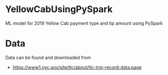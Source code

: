 # YellowCabUsingPySpark
ML model for 2019 Yellow Cab payment type and tip amount using PySpark
# Data
Data can be found and downloaded from
  - https://www1.nyc.gov/site/tlc/about/tlc-trip-record-data.page
